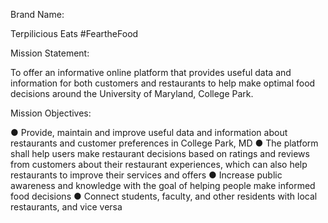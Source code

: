 Brand Name:

Terpilicious Eats
#FeartheFood
 
Mission Statement:

To offer an informative online platform that provides useful data and information for both customers and restaurants to help make optimal food decisions around the University of Maryland, College Park.

Mission Objectives:

●	Provide, maintain and improve useful data and information about restaurants and customer preferences in College Park, MD
●	The platform shall help users make restaurant decisions based on ratings and reviews from customers about their restaurant experiences, which can also help restaurants to improve their services and offers
●	Increase public awareness and knowledge with the goal of helping people make informed food decisions
●	Connect students, faculty, and other residents with local restaurants, and vice versa

 


